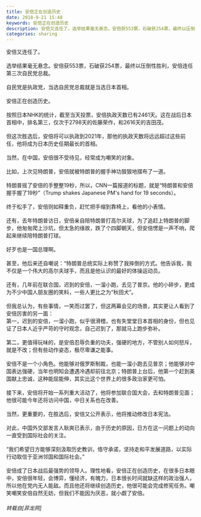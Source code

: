 ```yaml
---
title: 安倍正在创造历史
date: 2018-9-21 15:48
keywords: 安倍正在创造历史
description: 安倍又连任了。选举结果毫无悬念。安倍获553票，石破获254票，最终以压倒性胜利，安倍连任第三次自民党总裁。自民党是执政党，当选自民党总裁就是当选日本首相。安倍正在创造历史。按照日本NHK的统计，截至当天投票，安倍执政天数已有2461天。这在战后日本首相中，排名第三，仅次于2798天的佐藤荣作，和2616天的吉田茂。但这次胜选后，安倍将可以执政到2021年，那他的执政天数将远远超过这些前任，他将成为日本历史任期最长的首相。当然，在中国，安倍很不受待见，经常成为嘲笑的对象。比如，上次见特朗普，安倍就被特朗普的握手神功狠狠地摆布了一道。特朗普摇了安倍的手整整19秒，所以，CNN一篇报道的标题，就是“特朗普和安倍握手握了19秒”（Trump shakes Japanese PM's hand for 19 seconds）。终于松手了，安倍则如释重负，赶忙把手缩到靠椅上，看他的小表情。还有，去年特朗普访日，安倍亲自陪特朗普打高尔夫球，为了追赶上特朗普的脚步，他匆匆爬上沙坑，但太急的缘故，跌了个四脚朝天，但安倍愣是一声不响，爬起来继续陪特朗普打球。好歹也是一国总理啊。甚至，他后来还自嘲说：“特朗普总统实际上称赞了我摔倒的方式。他告诉我，我不仅是一个伟大的高尔夫球手，而且是他认识的最好的体操运动员。还有，几年前在联合国，迟到的安倍，一溜小跑，去见了普京。他的小碎步，更成为不少中国人朋友圈的笑料，一些人更比之为“秋田犬”。但我总认为，有些事情，一笑而过罢了，但这两幕会见的场景，其实更让人看到了安倍厉害的另一面：第一，迟到的安倍，一溜小跑，似乎很滑稽，也有失堂堂日本首相的身份，但也见证了日本人近乎严苛的守时观念，自己迟到了，那就马上跑步弥补。第二，更值得玩味的，是安倍忍辱负重的功夫，强硬的地方，不管别人如何怒斥，就是不改；但有些动作姿态，极尽卑谦之能事。安倍不是一个小角色。他能够对俄罗斯制裁，也能一溜小跑去见普京；他能够对中国表达强硬，当年也明知会遭遇冷遇却前往北京；特朗普上台后，他第一个赶到美国献上忠诚，这种能屈能伸，其实比这个世界上的很多政治家更可怕。接下来，安倍将开始一系列重大活动了，他将参加联合国大会，去和特朗普见面；他很可能今年还将访问中国，中日关系也在改善。当然，更重要的，在胜选后，安倍又公开表示，他将推动修改日本宪法。对此，中国外交部发言人耿爽已表示，由于历史的原因，日方在这一问题上的动向一直受到国际社会的关注。“我们希望日方能够深刻汲取历史教训，恪守承诺，坚持走和平发展道路，以实际行动取信于亚洲邻国和国际社会。”安倍成了日本战后最强势的领导人。理性地看，安倍正在创造历史，在很多日本眼中，安倍很年轻，会博弈，懂经济，有魄力，日本很长时间就缺这样的政治强人，所以他在党内无人能敌。而且他还将继续创造历史，他很可能会完成修宪任务。嘲笑嘲笑安倍自然无妨，但我们不能因为厌恶，就小觑了安倍。
categories: sharing
---
```

<td class="t_f" id="postmessage_1855627">

安倍又连任了。<br/>
<br/>
选举结果毫无悬念。安倍获553票，石破获254票，最终以压倒性胜利，安倍连任第三次自民党总裁。<br/>
<br/>
自民党是执政党，当选自民党总裁就是当选日本首相。<br/>
<br/>
安倍正在创造历史。<br/>
<br/>
按照日本NHK的统计，截至当天投票，安倍执政天数已有2461天。这在战后日本首相中，排名第三，仅次于2798天的佐藤荣作，和2616天的吉田茂。<br/>
<br/>
但这次胜选后，安倍将可以执政到2021年，那他的执政天数将远远超过这些前任，他将成为日本历史任期最长的首相。<br/>
<br/>
当然，在中国，安倍很不受待见，经常成为嘲笑的对象。<br/>
<br/>
比如，上次见特朗普，安倍就被特朗普的握手神功狠狠地摆布了一道。<br/>
<br/>
特朗普摇了安倍的手整整19秒，所以，CNN一篇报道的标题，就是“特朗普和安倍握手握了19秒”（Trump shakes Japanese PM's hand for 19 seconds）。<br/>
<br/>
终于松手了，安倍则如释重负，赶忙把手缩到靠椅上，看他的小表情。<br/>
<br/>
还有，去年特朗普访日，安倍亲自陪特朗普打高尔夫球，为了追赶上特朗普的脚步，他匆匆爬上沙坑，但太急的缘故，跌了个四脚朝天，但安倍愣是一声不响，爬起来继续陪特朗普打球。<br/>
<br/>
好歹也是一国总理啊。<br/>
<br/>
甚至，他后来还自嘲说：“特朗普总统实际上称赞了我摔倒的方式。他告诉我，我不仅是一个伟大的高尔夫球手，而且是他认识的最好的体操运动员。<br/>
<br/>
还有，几年前在联合国，迟到的安倍，一溜小跑，去见了普京。他的小碎步，更成为不少中国人朋友圈的笑料，一些人更比之为“秋田犬”。<br/>
<br/>
但我总认为，有些事情，一笑而过罢了，但这两幕会见的场景，其实更让人看到了安倍厉害的另一面：<br/>
第一，迟到的安倍，一溜小跑，似乎很滑稽，也有失堂堂日本首相的身份，但也见证了日本人近乎严苛的守时观念，自己迟到了，那就马上跑步弥补。<br/>
<br/>
第二，更值得玩味的，是安倍忍辱负重的功夫，强硬的地方，不管别人如何怒斥，就是不改；但有些动作姿态，极尽卑谦之能事。<br/>
<br/>
安倍不是一个小角色。他能够对俄罗斯制裁，也能一溜小跑去见普京；他能够对中国表达强硬，当年也明知会遭遇冷遇却前往北京；特朗普上台后，他第一个赶到美国献上忠诚，这种能屈能伸，其实比这个世界上的很多政治家更可怕。<br/>
<br/>
接下来，安倍将开始一系列重大活动了，他将参加联合国大会，去和特朗普见面；他很可能今年还将访问中国，中日关系也在改善。<br/>
<br/>
当然，更重要的，在胜选后，安倍又公开表示，他将推动修改日本宪法。<br/>
<br/>
对此，中国外交部发言人耿爽已表示，由于历史的原因，日方在这一问题上的动向一直受到国际社会的关注。<br/>
<br/>
“我们希望日方能够深刻汲取历史教训，恪守承诺，坚持走和平发展道路，以实际行动取信于亚洲邻国和国际社会。”<br/>
<br/>
安倍成了日本战后最强势的领导人。理性地看，安倍正在创造历史，在很多日本眼中，安倍很年轻，会博弈，懂经济，有魄力，日本很长时间就缺这样的政治强人，所以他在党内无人能敌。而且他还将继续创造历史，他很可能会完成修宪任务。嘲笑嘲笑安倍自然无妨，但我们不能因为厌恶，就小觑了安倍。</td>
###### 转载自[菲龙网]